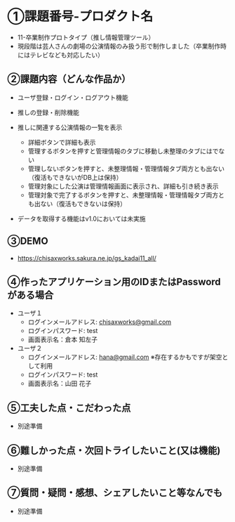 # ①課題番号-プロダクト名
- 11-卒業制作プロトタイプ（推し情報管理ツール）
- 現段階は芸人さんの劇場の公演情報のみ扱う形で制作しました（卒業制作時にはテレビなども対応したい）

## ②課題内容（どんな作品か）

- ユーザ登録・ログイン・ログアウト機能
- 推しの登録・削除機能
- 推しに関連する公演情報の一覧を表示
    - 詳細ボタンで詳細も表示
    - 管理するボタンを押すと管理情報のタブに移動し未整理のタブにはでない
    - 管理しないボタンを押すと、未整理情報・管理情報タブ両方とも出ない（復活もできないがDB上は保持）
    - 管理対象にした公演は管理情報画面に表示され、詳細も引き続き表示
    - 管理対象で完了するボタンを押すと、未整理情報・管理情報タブ両方とも出ない（復活もできないは保持）

- データを取得する機能はv1.0においては未実施

## ③DEMO
- https://chisaxworks.sakura.ne.jp/gs_kadai11_all/

## ④作ったアプリケーション用のIDまたはPasswordがある場合
- ユーザ１
    - ログインメールアドレス: chisaxworks@gmail.com
    - ログインパスワード: test
    - 画面表示名：倉本 知左子
- ユーザ２
    - ログインメールアドレス: hana@gmail.com ※存在するかもですが架空として利用
    - ログインパスワード: test
    - 画面表示名：山田 花子

## ⑤工夫した点・こだわった点
- 別途準備

## ⑥難しかった点・次回トライしたいこと(又は機能)
- 別途準備

## ⑦質問・疑問・感想、シェアしたいこと等なんでも
- 別途準備